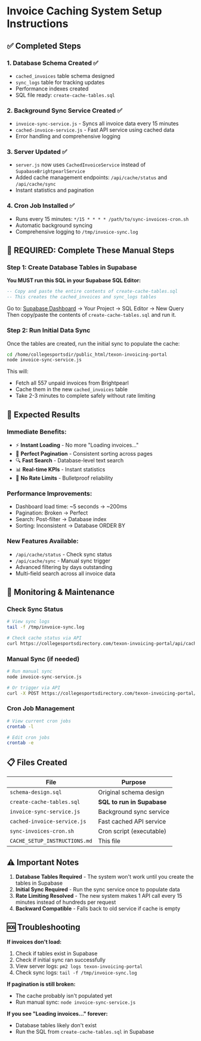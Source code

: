# Invoice Caching System Setup Instructions

## ✅ Completed Steps

### 1. **Database Schema Created** ✅
- `cached_invoices` table schema designed
- `sync_logs` table for tracking updates
- Performance indexes created
- SQL file ready: `create-cache-tables.sql`

### 2. **Background Sync Service Created** ✅ 
- `invoice-sync-service.js` - Syncs all invoice data every 15 minutes
- `cached-invoice-service.js` - Fast API service using cached data
- Error handling and comprehensive logging

### 3. **Server Updated** ✅
- `server.js` now uses `CachedInvoiceService` instead of `SupabaseBrightpearlService`
- Added cache management endpoints: `/api/cache/status` and `/api/cache/sync`
- Instant statistics and pagination

### 4. **Cron Job Installed** ✅
- Runs every 15 minutes: `*/15 * * * * /path/to/sync-invoices-cron.sh`
- Automatic background syncing
- Comprehensive logging to `/tmp/invoice-sync.log`

## 🚀 REQUIRED: Complete These Manual Steps

### Step 1: Create Database Tables in Supabase
**You MUST run this SQL in your Supabase SQL Editor:**

```sql
-- Copy and paste the entire contents of create-cache-tables.sql
-- This creates the cached_invoices and sync_logs tables
```

Go to: [Supabase Dashboard](https://app.supabase.com) → Your Project → SQL Editor → New Query
Then copy/paste the contents of `create-cache-tables.sql` and run it.

### Step 2: Run Initial Data Sync
Once the tables are created, run the initial sync to populate the cache:

```bash
cd /home/collegesportsdir/public_html/texon-invoicing-portal
node invoice-sync-service.js
```

This will:
- Fetch all 557 unpaid invoices from Brightpearl
- Cache them in the new `cached_invoices` table
- Take 2-3 minutes to complete safely without rate limiting

## 🎉 Expected Results

### **Immediate Benefits:**
- ⚡ **Instant Loading** - No more "Loading invoices..."
- 🎯 **Perfect Pagination** - Consistent sorting across pages  
- 🔍 **Fast Search** - Database-level text search
- 📊 **Real-time KPIs** - Instant statistics
- 💪 **No Rate Limits** - Bulletproof reliability

### **Performance Improvements:**
- Dashboard load time: ~5 seconds → ~200ms
- Pagination: Broken → Perfect
- Search: Post-filter → Database index
- Sorting: Inconsistent → Database ORDER BY

### **New Features Available:**
- `/api/cache/status` - Check sync status
- `/api/cache/sync` - Manual sync trigger
- Advanced filtering by days outstanding
- Multi-field search across all invoice data

## 🔧 Monitoring & Maintenance

### Check Sync Status
```bash
# View sync logs
tail -f /tmp/invoice-sync.log

# Check cache status via API
curl https://collegesportsdirectory.com/texon-invoicing-portal/api/cache/status
```

### Manual Sync (if needed)
```bash
# Run manual sync
node invoice-sync-service.js

# Or trigger via API
curl -X POST https://collegesportsdirectory.com/texon-invoicing-portal/api/cache/sync
```

### Cron Job Management
```bash
# View current cron jobs
crontab -l

# Edit cron jobs  
crontab -e
```

## 📋 Files Created

| File | Purpose |
|------|---------|
| `schema-design.sql` | Original schema design |
| `create-cache-tables.sql` | **SQL to run in Supabase** |
| `invoice-sync-service.js` | Background sync service |
| `cached-invoice-service.js` | Fast cached API service |
| `sync-invoices-cron.sh` | Cron script (executable) |
| `CACHE_SETUP_INSTRUCTIONS.md` | This file |

## ⚠️ Important Notes

1. **Database Tables Required** - The system won't work until you create the tables in Supabase
2. **Initial Sync Required** - Run the sync service once to populate data
3. **Rate Limiting Resolved** - The new system makes 1 API call every 15 minutes instead of hundreds per request
4. **Backward Compatible** - Falls back to old service if cache is empty

## 🆘 Troubleshooting

**If invoices don't load:**
1. Check if tables exist in Supabase
2. Check if initial sync ran successfully
3. View server logs: `pm2 logs texon-invoicing-portal`
4. Check sync logs: `tail -f /tmp/invoice-sync.log`

**If pagination is still broken:**
- The cache probably isn't populated yet
- Run manual sync: `node invoice-sync-service.js`

**If you see "Loading invoices..." forever:**
- Database tables likely don't exist
- Run the SQL from `create-cache-tables.sql` in Supabase